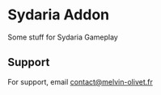 # Sydaria Addon
Some stuff for Sydaria Gameplay
## Support

For support, email contact@melvin-olivet.fr

